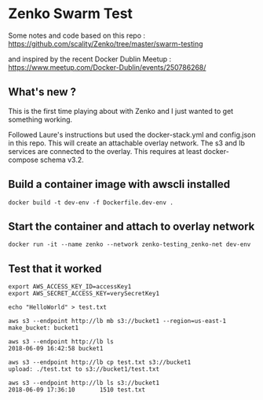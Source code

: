 # Zenko Swarm Test

Some notes and code based on this repo : https://github.com/scality/Zenko/tree/master/swarm-testing

and inspired by the recent Docker Dublin Meetup : https://www.meetup.com/Docker-Dublin/events/250786268/

## What's new ?

This is the first time playing about with Zenko and I just wanted to get something working.

Followed Laure's instructions but used the docker-stack.yml and config.json in this repo.  This will create an attachable overlay network. The s3 and lb services are connected to the overlay.  This requires at least docker-compose schema v3.2.

## Build a container image with awscli installed

```
docker build -t dev-env -f Dockerfile.dev-env .
```

## Start the container and attach to overlay network

```
docker run -it --name zenko --network zenko-testing_zenko-net dev-env
```

## Test that it worked
```
export AWS_ACCESS_KEY_ID=accessKey1
export AWS_SECRET_ACCESS_KEY=verySecretKey1

echo "HelloWorld" > test.txt

aws s3 --endpoint http://lb mb s3://bucket1 --region=us-east-1
make_bucket: bucket1

aws s3 --endpoint http://lb ls
2018-06-09 16:42:58 bucket1

aws s3 --endpoint http://lb cp test.txt s3://bucket1
upload: ./test.txt to s3://bucket1/test.txt

aws s3 --endpoint http://lb ls s3://bucket1
2018-06-09 17:36:10       1510 test.txt 
```

